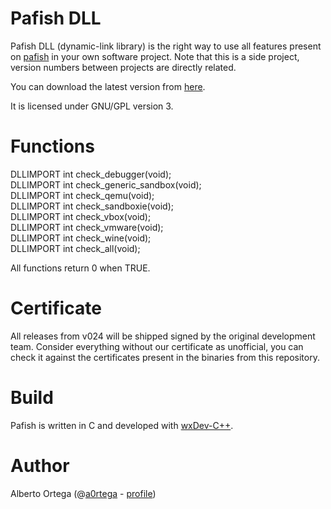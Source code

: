 # Pafish DLL

Pafish DLL (dynamic-link library) is the right way to use all features present on [pafish](https://github.com/a0rtega/pafish) in your own software project. Note that this is a side project, version numbers between projects are directly related.

You can download the latest version from [here](https://github.com/a0rtega/pafish-dll/raw/master/pafish.dll).

It is licensed under GNU/GPL version 3.

# Functions

DLLIMPORT int check\_debugger(void);  
DLLIMPORT int check\_generic\_sandbox(void);  
DLLIMPORT int check\_qemu(void);  
DLLIMPORT int check\_sandboxie(void);  
DLLIMPORT int check\_vbox(void);  
DLLIMPORT int check\_vmware(void);  
DLLIMPORT int check\_wine(void);  
DLLIMPORT int check\_all(void);

All functions return 0 when TRUE.

# Certificate

All releases from v024 will be shipped signed by the original development team. Consider everything without our certificate as unofficial, you can check it against the certificates present in the binaries from this repository.

# Build

Pafish is written in C and developed with [wxDev-C++](http://wxdsgn.sourceforge.net/).

# Author

Alberto Ortega (@[a0rtega](https://twitter.com/#!/a0rtega) - [profile](http://aortega.badtrace.com))

